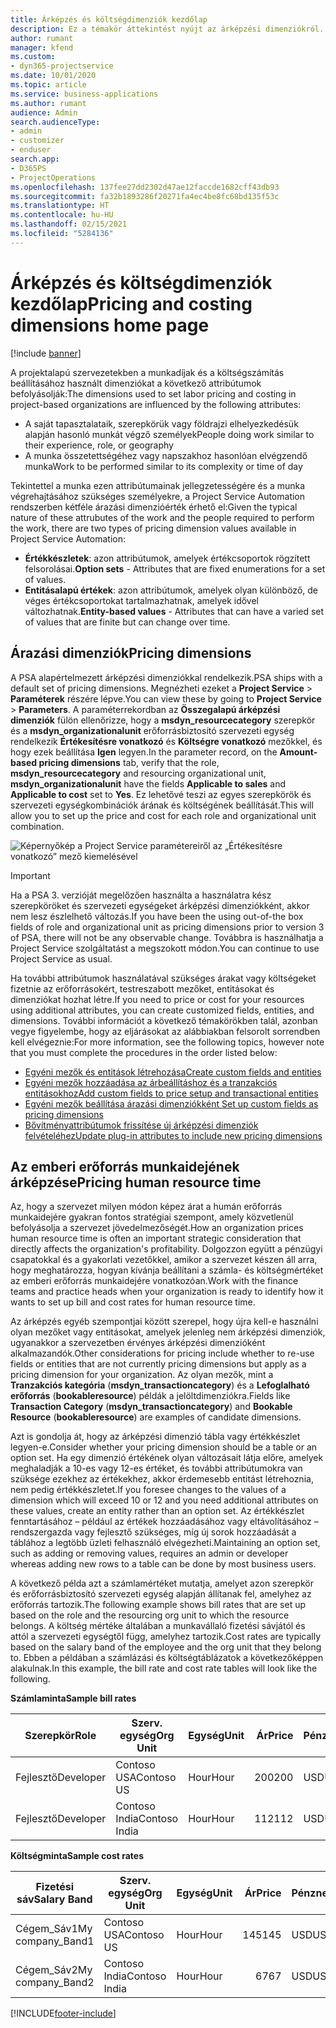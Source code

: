 ```yaml
---
title: Árképzés és költségdimenziók kezdőlap
description: Ez a témakör áttekintést nyújt az árképzési dimenziókról.
author: rumant
manager: kfend
ms.custom:
- dyn365-projectservice
ms.date: 10/01/2020
ms.topic: article
ms.service: business-applications
ms.author: rumant
audience: Admin
search.audienceType:
- admin
- customizer
- enduser
search.app:
- D365PS
- ProjectOperations
ms.openlocfilehash: 137fee27dd2302d47ae12faccde1682cff43db93
ms.sourcegitcommit: fa32b1893286f20271fa4ec4be8fc68bd135f53c
ms.translationtype: HT
ms.contentlocale: hu-HU
ms.lasthandoff: 02/15/2021
ms.locfileid: "5284136"
---
```

# <a name="pricing-and-costing-dimensions-home-page"></a><span data-ttu-id="cb757-103">Árképzés és költségdimenziók kezdőlap</span><span class="sxs-lookup"><span data-stu-id="cb757-103">Pricing and costing dimensions home page</span></span>

[!include [banner](../includes/psa-now-project-operations.md)]

<span data-ttu-id="cb757-104">A projektalapú szervezetekben a munkadíjak és a költségszámítás beállításához használt dimenziókat a következő attribútumok befolyásolják:</span><span class="sxs-lookup"><span data-stu-id="cb757-104">The dimensions used to set labor pricing and costing in project-based organizations are influenced by the following attributes:</span></span>

- <span data-ttu-id="cb757-105">A saját tapasztalataik, szerepkörük vagy földrajzi elhelyezkedésük alapján hasonló munkát végző személyek</span><span class="sxs-lookup"><span data-stu-id="cb757-105">People doing work similar to their experience, role, or geography</span></span>
- <span data-ttu-id="cb757-106">A munka összetettségéhez vagy napszakhoz hasonlóan elvégzendő munka</span><span class="sxs-lookup"><span data-stu-id="cb757-106">Work to be performed similar to its complexity or time of day</span></span>

<span data-ttu-id="cb757-107">Tekintettel a munka ezen attribútumainak jellegzetességére és a munka végrehajtásához szükséges személyekre, a Project Service Automation rendszerben kétféle árazási dimenzióérték érhető el:</span><span class="sxs-lookup"><span data-stu-id="cb757-107">Given the typical nature of these attrubutes of the work and the people required to perform the work, there are two types of pricing dimension values available in Project Service Automation:</span></span> 

- <span data-ttu-id="cb757-108">**Értékkészletek**: azon attribútumok, amelyek értékcsoportok rögzített felsorolásai.</span><span class="sxs-lookup"><span data-stu-id="cb757-108">**Option sets** - Attributes that are fixed enumerations for a set of values.</span></span>
- <span data-ttu-id="cb757-109">**Entitásalapú értékek**: azon attribútumok, amelyek olyan különböző, de véges értékcsoportokat tartalmazhatnak, amelyek idővel változhatnak.</span><span class="sxs-lookup"><span data-stu-id="cb757-109">**Entity-based values** - Attributes that can have a varied set of values that are finite but can change over time.</span></span>

## <a name="pricing-dimensions"></a><span data-ttu-id="cb757-110">Árazási dimenziók</span><span class="sxs-lookup"><span data-stu-id="cb757-110">Pricing dimensions</span></span>

<span data-ttu-id="cb757-111">A PSA alapértelmezett árképzési dimenziókkal rendelkezik.</span><span class="sxs-lookup"><span data-stu-id="cb757-111">PSA ships with a default set of pricing dimensions.</span></span> <span data-ttu-id="cb757-112">Megnézheti ezeket a **Project Service** > **Paraméterek** részére lépve.</span><span class="sxs-lookup"><span data-stu-id="cb757-112">You can view these by going to **Project Service** > **Parameters**.</span></span> <span data-ttu-id="cb757-113">A paraméterrekordban az **Összegalapú árképzési dimenziók** fülön ellenőrizze, hogy a **msdyn_resourcecategory** szerepkör és a **msdyn_organizationalunit** erőforrásbiztosító szervezeti egység rendelkezik **Értékesítésre vonatkozó** és **Költségre vonatkozó** mezőkkel, és hogy ezek beállítása **Igen** legyen.</span><span class="sxs-lookup"><span data-stu-id="cb757-113">In the parameter record, on the **Amount-based pricing dimensions** tab, verify that the role, **msdyn_resourcecategory** and resourcing organizational unit, **msdyn_organizationalunit** have the fields **Applicable to sales** and **Applicable to cost** set to **Yes**.</span></span> <span data-ttu-id="cb757-114">Ez lehetővé teszi az egyes szerepkörök és szervezeti egységkombinációk árának és költségének beállítását.</span><span class="sxs-lookup"><span data-stu-id="cb757-114">This will allow you to set up the price and cost for each role and organizational unit combination.</span></span>

![Képernyőkép a Project Service paramétereiről az „Értékesítésre vonatkozó” mező kiemelésével](media/PS-OOB-parameters.png)

> [!IMPORTANT]
> <span data-ttu-id="cb757-116">Ha a PSA 3. verzióját megelőzően használta a használatra kész szerepköröket és szervezeti egységeket árképzési dimenziókként, akkor nem lesz észlelhető változás.</span><span class="sxs-lookup"><span data-stu-id="cb757-116">If you have been the using out-of-the box fields of role and organizational unit as pricing dimensions prior to version 3 of PSA, there will not be any observable change.</span></span> <span data-ttu-id="cb757-117">Továbbra is használhatja a Project Service szolgáltatást a megszokott módon.</span><span class="sxs-lookup"><span data-stu-id="cb757-117">You can continue to use Project Service as usual.</span></span> 

<span data-ttu-id="cb757-118">Ha további attribútumok használatával szükséges árakat vagy költségeket fizetnie az erőforrásokért, testreszabott mezőket, entitásokat és dimenziókat hozhat létre.</span><span class="sxs-lookup"><span data-stu-id="cb757-118">If you need to price or cost for your resources using additional attributes, you can create customized fields, entities, and dimensions.</span></span> <span data-ttu-id="cb757-119">További információt a következő témakörökben talál, azonban vegye figyelembe, hogy az eljárásokat az alábbiakban felsorolt sorrendben kell elvégeznie:</span><span class="sxs-lookup"><span data-stu-id="cb757-119">For more information, see the following topics, however note that you must complete the procedures in the order listed below:</span></span>

- [<span data-ttu-id="cb757-120">Egyéni mezők és entitások létrehozása</span><span class="sxs-lookup"><span data-stu-id="cb757-120">Create custom fields and entities</span></span>](create-custom-fields-entities.md)
- [<span data-ttu-id="cb757-121">Egyéni mezők hozzáadása az árbeállításhoz és a tranzakciós entitásokhoz</span><span class="sxs-lookup"><span data-stu-id="cb757-121">Add custom fields to price setup and transactional entities</span></span>](field-references.md)
- [<span data-ttu-id="cb757-122">Egyéni mezők beállítása árazási dimenziókként </span><span class="sxs-lookup"><span data-stu-id="cb757-122">Set up custom fields as pricing dimensions</span></span>](set-up-pricing-dimensions.md)
- [<span data-ttu-id="cb757-123">Bővítményattribútumok frissítése új árképzési dimenziók felvételéhez</span><span class="sxs-lookup"><span data-stu-id="cb757-123">Update plug-in attributes to include new pricing dimensions</span></span>](update-plug-in-attributes.md)

## <a name="pricing-human-resource-time"></a><span data-ttu-id="cb757-124">Az emberi erőforrás munkaidejének árképzése</span><span class="sxs-lookup"><span data-stu-id="cb757-124">Pricing human resource time</span></span>
<span data-ttu-id="cb757-125">Az, hogy a szervezet milyen módon képez árat a humán erőforrás munkaidejére gyakran fontos stratégiai szempont, amely közvetlenül befolyásolja a szervezet jövedelmezőségét.</span><span class="sxs-lookup"><span data-stu-id="cb757-125">How an organization prices human resource time is often an important strategic consideration that directly affects the organization's profitability.</span></span> <span data-ttu-id="cb757-126">Dolgozzon együtt a pénzügyi csapatokkal és a gyakorlati vezetőkkel, amikor a szervezet készen áll arra, hogy meghatározza, hogyan kívánja beállítani a számla- és költségmértéket az emberi erőforrás munkaidejére vonatkozóan.</span><span class="sxs-lookup"><span data-stu-id="cb757-126">Work with the finance teams and practice heads when your organization is ready to identify how it wants to set up bill and cost rates for human resource time.</span></span>

<span data-ttu-id="cb757-127">Az árképzés egyéb szempontjai között szerepel, hogy újra kell-e használni olyan mezőket vagy entitásokat, amelyek jelenleg nem árképzési dimenziók, ugyanakkor a szervezetben érvényes árképzési dimenzióként alkalmazandók.</span><span class="sxs-lookup"><span data-stu-id="cb757-127">Other considerations for pricing include whether to re-use fields or entities that are not currently pricing dimensions but apply as a pricing dimension for your organization.</span></span> <span data-ttu-id="cb757-128">Az olyan mezők, mint a **Tranzakciós kategória** (**msdyn_transactioncategory**) és a **Lefoglalható erőforrás** (**bookableresource**) példák a jelöltdimenziókra.</span><span class="sxs-lookup"><span data-stu-id="cb757-128">Fields like **Transaction Category** (**msdyn_transactioncategory**) and **Bookable Resource** (**bookableresource**) are examples of candidate dimensions.</span></span> 

<span data-ttu-id="cb757-129">Azt is gondolja át, hogy az árképzési dimenzió tábla vagy értékkészlet legyen-e.</span><span class="sxs-lookup"><span data-stu-id="cb757-129">Consider whether your pricing dimension should be a table or an option set.</span></span> <span data-ttu-id="cb757-130">Ha egy dimenzió értékének olyan változásait látja előre, amelyek meghaladják a 10-es vagy 12-es értéket, és további attribútumokra van szüksége ezekhez az értékekhez, akkor érdemesebb entitást létrehoznia, nem pedig értékkészletet.</span><span class="sxs-lookup"><span data-stu-id="cb757-130">If you foresee changes to the values of a dimension which will exceed 10 or 12 and you need additional attributes on these values, create an entity rather than an option set.</span></span> <span data-ttu-id="cb757-131">Az értékkészlet fenntartásához – például az értékek hozzáadásához vagy eltávolításához – rendszergazda vagy fejlesztő szükséges, míg új sorok hozzáadását a táblához a legtöbb üzleti felhasználó elvégezheti.</span><span class="sxs-lookup"><span data-stu-id="cb757-131">Maintaining an option set, such as adding or removing values, requires an admin or developer whereas adding new rows to a table can be done by most business users.</span></span>

<span data-ttu-id="cb757-132">A következő példa azt a számlamértéket mutatja, amelyet azon szerepkör és erőforrásbiztosító szervezeti egység alapján állítanak fel, amelyhez az erőforrás tartozik.</span><span class="sxs-lookup"><span data-stu-id="cb757-132">The following example shows bill rates that are set up based on the role and the resourcing org unit to which the resource belongs.</span></span> <span data-ttu-id="cb757-133">A költség mértéke általában a munkavállaló fizetési sávjától és attól a szervezeti egységtől függ, amelyhez tartozik.</span><span class="sxs-lookup"><span data-stu-id="cb757-133">Cost rates are typically based on the salary band of the employee and the org unit that they belong to.</span></span> <span data-ttu-id="cb757-134">Ebben a példában a számlázási és költségtáblázatok a következőképpen alakulnak.</span><span class="sxs-lookup"><span data-stu-id="cb757-134">In this example, the bill rate and cost rate tables will look like the following.</span></span>

<span data-ttu-id="cb757-135">**Számlaminta**</span><span class="sxs-lookup"><span data-stu-id="cb757-135">**Sample bill rates**</span></span>

| <span data-ttu-id="cb757-136">Szerepkör</span><span class="sxs-lookup"><span data-stu-id="cb757-136">Role</span></span>        | <span data-ttu-id="cb757-137">Szerv. egység</span><span class="sxs-lookup"><span data-stu-id="cb757-137">Org Unit</span></span>    |<span data-ttu-id="cb757-138">Egység</span><span class="sxs-lookup"><span data-stu-id="cb757-138">Unit</span></span>      |<span data-ttu-id="cb757-139">Ár</span><span class="sxs-lookup"><span data-stu-id="cb757-139">Price</span></span>      |<span data-ttu-id="cb757-140">Pénznem</span><span class="sxs-lookup"><span data-stu-id="cb757-140">Currency</span></span>  |
| ------------|-------------|----------|----------:|----------|
| <span data-ttu-id="cb757-141">Fejlesztő</span><span class="sxs-lookup"><span data-stu-id="cb757-141">Developer</span></span>   | <span data-ttu-id="cb757-142">Contoso USA</span><span class="sxs-lookup"><span data-stu-id="cb757-142">Contoso US</span></span>  |<span data-ttu-id="cb757-143">Hour</span><span class="sxs-lookup"><span data-stu-id="cb757-143">Hour</span></span> | <span data-ttu-id="cb757-144">200</span><span class="sxs-lookup"><span data-stu-id="cb757-144">200</span></span>|<span data-ttu-id="cb757-145">USD</span><span class="sxs-lookup"><span data-stu-id="cb757-145">USD</span></span>     |
| <span data-ttu-id="cb757-146">Fejlesztő</span><span class="sxs-lookup"><span data-stu-id="cb757-146">Developer</span></span>   | <span data-ttu-id="cb757-147">Contoso India</span><span class="sxs-lookup"><span data-stu-id="cb757-147">Contoso India</span></span> |<span data-ttu-id="cb757-148">Hour</span><span class="sxs-lookup"><span data-stu-id="cb757-148">Hour</span></span>|   <span data-ttu-id="cb757-149">112</span><span class="sxs-lookup"><span data-stu-id="cb757-149">112</span></span>|<span data-ttu-id="cb757-150">USD</span><span class="sxs-lookup"><span data-stu-id="cb757-150">USD</span></span>     |


<span data-ttu-id="cb757-151">**Költségminta**</span><span class="sxs-lookup"><span data-stu-id="cb757-151">**Sample cost rates**</span></span>

| <span data-ttu-id="cb757-152">Fizetési sáv</span><span class="sxs-lookup"><span data-stu-id="cb757-152">Salary Band</span></span>     | <span data-ttu-id="cb757-153">Szerv. egység</span><span class="sxs-lookup"><span data-stu-id="cb757-153">Org Unit</span></span>    |<span data-ttu-id="cb757-154">Egység</span><span class="sxs-lookup"><span data-stu-id="cb757-154">Unit</span></span>      |<span data-ttu-id="cb757-155">Ár</span><span class="sxs-lookup"><span data-stu-id="cb757-155">Price</span></span>      |<span data-ttu-id="cb757-156">Pénznem</span><span class="sxs-lookup"><span data-stu-id="cb757-156">Currency</span></span>  |
| ----------------|-------------|----------|----------:|----------|
| <span data-ttu-id="cb757-157">Cégem_Sáv1</span><span class="sxs-lookup"><span data-stu-id="cb757-157">My company_Band1</span></span> | <span data-ttu-id="cb757-158">Contoso USA</span><span class="sxs-lookup"><span data-stu-id="cb757-158">Contoso US</span></span>  |<span data-ttu-id="cb757-159">Hour</span><span class="sxs-lookup"><span data-stu-id="cb757-159">Hour</span></span> | <span data-ttu-id="cb757-160">145</span><span class="sxs-lookup"><span data-stu-id="cb757-160">145</span></span>|<span data-ttu-id="cb757-161">USD</span><span class="sxs-lookup"><span data-stu-id="cb757-161">USD</span></span>     |
| <span data-ttu-id="cb757-162">Cégem_Sáv2</span><span class="sxs-lookup"><span data-stu-id="cb757-162">My company_Band2</span></span> | <span data-ttu-id="cb757-163">Contoso India</span><span class="sxs-lookup"><span data-stu-id="cb757-163">Contoso India</span></span> |<span data-ttu-id="cb757-164">Hour</span><span class="sxs-lookup"><span data-stu-id="cb757-164">Hour</span></span>|   <span data-ttu-id="cb757-165">67</span><span class="sxs-lookup"><span data-stu-id="cb757-165">67</span></span>|<span data-ttu-id="cb757-166">USD</span><span class="sxs-lookup"><span data-stu-id="cb757-166">USD</span></span>     |


[!INCLUDE[footer-include](../includes/footer-banner.md)]